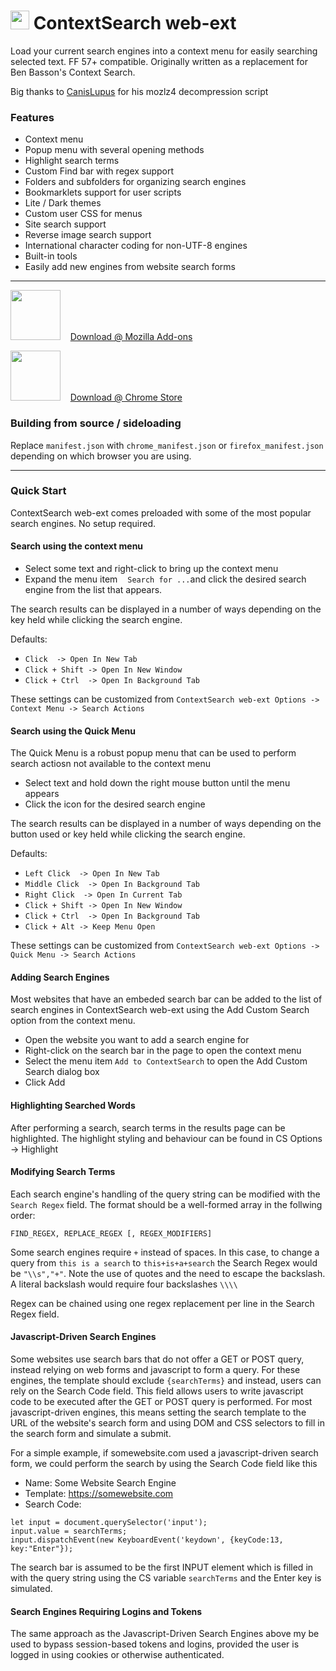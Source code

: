 # <img src="https://raw.githubusercontent.com/ssborbis/ContextSearch-web-ext/native-app-support/src/icons/icon48-2.png" height="30px">&nbsp;ContextSearch web-ext

Load your current search engines into a context menu for easily searching selected text. FF 57+ compatible. Originally written as a replacement for Ben Basson's Context Search.

Big thanks to [CanisLupus](https://github.com/CanisLupus) for his mozlz4 decompression script

### Features ###
* Context menu
* Popup menu with several opening methods
* Highlight search terms
* Custom Find bar with regex support
* Folders and subfolders for organizing search engines
* Bookmarklets support for user scripts
* Lite / Dark themes
* Custom user CSS for menus
* Site search support
* Reverse image search support
* International character coding for non-UTF-8 engines
* Built-in tools
* Easily add new engines from website search forms

___

<img src="https://raw.githubusercontent.com/ssborbis/ContextSearch-web-ext/native-app-support/media/firefox.png" width="80px">&nbsp;&nbsp;&nbsp;&nbsp;[Download @ Mozilla Add-ons](https://addons.mozilla.org/en-US/firefox/addon/contextsearch-web-ext/) 

<img src="https://raw.githubusercontent.com/ssborbis/ContextSearch-web-ext/native-app-support/media/chrome.png" width="80px">&nbsp;&nbsp;&nbsp;&nbsp;[Download @ Chrome Store](https://chrome.google.com/webstore/detail/contextsearch-web-ext/ddippghibegbgpjcaaijbacfhjjeafjh)


### Building from source / sideloading
Replace `manifest.json` with `chrome_manifest.json` or `firefox_manifest.json` depending on which browser you are using.

___

### Quick Start
ContextSearch web-ext comes preloaded with some of the most popular search engines. No setup required.

#### Search using the context menu
* Select some text and right-click to bring up the context menu
* Expand the menu item <img src="https://raw.githubusercontent.com/ssborbis/ContextSearch-web-ext/native-app-support/src/icons/icon48.png" height="12pt">` Search for ... `and click the desired search engine from the list that appears.

The search results can be displayed in a number of ways depending on the key held while clicking the search engine.

Defaults:
  * `Click  -> Open In New Tab`
  * `Click + Shift -> Open In New Window`
  * `Click + Ctrl  -> Open In Background Tab`
  
These settings can be customized from `ContextSearch web-ext Options -> Context Menu -> Search Actions`


#### Search using the Quick Menu
The Quick Menu is a robust popup menu that can be used to perform search actiosn not available to the context menu

* Select text and hold down the right mouse button until the menu appears
* Click the icon for the desired search engine

The search results can be displayed in a number of ways depending on the button used or key held while clicking the search engine.

Defaults:
  * `Left Click  -> Open In New Tab`
  * `Middle Click  -> Open In Background Tab`
  * `Right Click  -> Open In Current Tab`
  * `Click + Shift -> Open In New Window`
  * `Click + Ctrl  -> Open In Background Tab`
  * `Click + Alt -> Keep Menu Open`
  
These settings can be customized from `ContextSearch web-ext Options -> Quick Menu -> Search Actions`

#### Adding Search Engines
Most websites that have an embeded search bar can be added to the list of search engines in ContextSearch web-ext using the Add Custom Search option from the context menu.

* Open the website you want to add a search engine for
* Right-click on the search bar in the page to open the context menu
* Select the menu item `Add to ContextSearch` to open the Add Custom Search dialog box
* Click Add

#### Highlighting Searched Words
After performing a search, search terms in the results page can be highlighted. The highlight styling and behaviour can be found in CS Options -> Highlight

#### Modifying Search Terms
Each search engine's handling of the query string can be modified with the `Search Regex` field. The format should be a well-formed array in the follwing order:

`FIND_REGEX, REPLACE_REGEX [, REGEX_MODIFIERS]`

Some search engines require `+` instead of spaces. In this case, to change a query from `this is a search` to `this+is+a+search` the Search Regex would be `"\\s","+"`. Note the use of quotes and the need to escape the backslash. A literal backslash would require four backslashes `\\\\`

Regex can be chained using one regex replacement per line in the Search Regex field.

#### Javascript-Driven Search Engines
Some websites use search bars that do not offer a GET or POST query, instead relying on web forms and javascript to form a query. For these engines, the template should exclude `{searchTerms}` and instead, users can rely on the Search Code field. This field allows users to write javascript code to be executed after the GET or POST query is performed. For most javascript-driven engines, this means setting the search template to the URL of the website's search form and using DOM and CSS selectors to fill in the search form and simulate a submit.

For a simple example, if somewebsite.com used a javascript-driven search form, we could perform the search by using the Search Code field like this

* Name: Some Website Search Engine
* Template: https://somewebsite.com
* Search Code:
```
let input = document.querySelector('input');
input.value = searchTerms;
input.dispatchEvent(new KeyboardEvent('keydown', {keyCode:13, key:"Enter"});
```

The search bar is assumed to be the first INPUT element which is filled in with the query string using the CS variable `searchTerms` and the Enter key is simulated.

#### Search Engines Requiring Logins and Tokens
The same approach as the Javascript-Driven Search Engines above my be used to bypass session-based tokens and logins, provided the user is logged in using cookies or otherwise authenticated.

